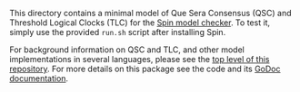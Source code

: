 This directory contains a minimal model of
Que Sera Consensus (QSC) and Threshold Logical Clocks (TLC)
for the [Spin model checker](https://spinroot.com/spin/whatispin.html).
To test it, simply use the provided `run.sh` script after installing Spin.

For background information on QSC and TLC,
and other model implementations in several languages, please see the
[top level of this repository](https://github.com/dedis/tlc/).
For more details on this package see the code and its
[GoDoc documentation](https://godoc.org/github.com/dedis/tlc/go/model).
